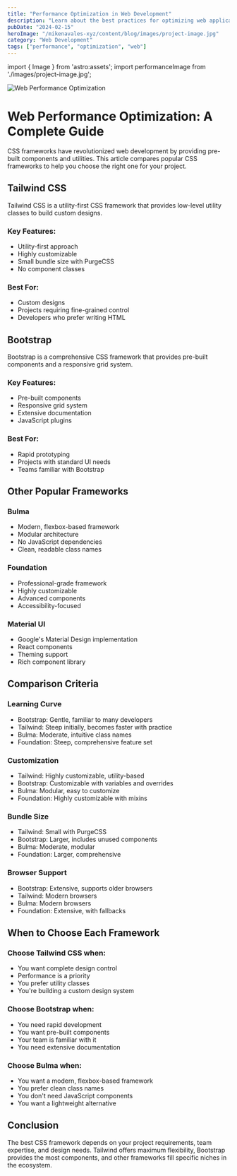 ```yaml
---
title: "Performance Optimization in Web Development"
description: "Learn about the best practices for optimizing web application performance"
pubDate: "2024-02-15"
heroImage: "/mikenavales-xyz/content/blog/images/project-image.jpg"
category: "Web Development"
tags: ["performance", "optimization", "web"]
---
```


import { Image } from 'astro:assets';
import performanceImage from './images/project-image.jpg';

<Image 
  src={performanceImage}
  alt="Web Performance Optimization"
  width={800}
  height={400}
  class="rounded-lg shadow-lg my-8"
/>

# Web Performance Optimization: A Complete Guide

CSS frameworks have revolutionized web development by providing pre-built components and utilities. This article compares popular CSS frameworks to help you choose the right one for your project.

## Tailwind CSS

Tailwind CSS is a utility-first CSS framework that provides low-level utility classes to build custom designs.

### Key Features:

- Utility-first approach
- Highly customizable
- Small bundle size with PurgeCSS
- No component classes

### Best For:

- Custom designs
- Projects requiring fine-grained control
- Developers who prefer writing HTML

## Bootstrap

Bootstrap is a comprehensive CSS framework that provides pre-built components and a responsive grid system.

### Key Features:

- Pre-built components
- Responsive grid system
- Extensive documentation
- JavaScript plugins

### Best For:

- Rapid prototyping
- Projects with standard UI needs
- Teams familiar with Bootstrap

## Other Popular Frameworks

### Bulma

- Modern, flexbox-based framework
- Modular architecture
- No JavaScript dependencies
- Clean, readable class names

### Foundation

- Professional-grade framework
- Highly customizable
- Advanced components
- Accessibility-focused

### Material UI

- Google's Material Design implementation
- React components
- Theming support
- Rich component library

## Comparison Criteria

### Learning Curve

- Bootstrap: Gentle, familiar to many developers
- Tailwind: Steep initially, becomes faster with practice
- Bulma: Moderate, intuitive class names
- Foundation: Steep, comprehensive feature set

### Customization

- Tailwind: Highly customizable, utility-based
- Bootstrap: Customizable with variables and overrides
- Bulma: Modular, easy to customize
- Foundation: Highly customizable with mixins

### Bundle Size

- Tailwind: Small with PurgeCSS
- Bootstrap: Larger, includes unused components
- Bulma: Moderate, modular
- Foundation: Larger, comprehensive

### Browser Support

- Bootstrap: Extensive, supports older browsers
- Tailwind: Modern browsers
- Bulma: Modern browsers
- Foundation: Extensive, with fallbacks

## When to Choose Each Framework

### Choose Tailwind CSS when:

- You want complete design control
- Performance is a priority
- You prefer utility classes
- You're building a custom design system

### Choose Bootstrap when:

- You need rapid development
- You want pre-built components
- Your team is familiar with it
- You need extensive documentation

### Choose Bulma when:

- You want a modern, flexbox-based framework
- You prefer clean class names
- You don't need JavaScript components
- You want a lightweight alternative

## Conclusion

The best CSS framework depends on your project requirements, team expertise, and design needs. Tailwind offers maximum flexibility, Bootstrap provides the most components, and other frameworks fill specific niches in the ecosystem.

